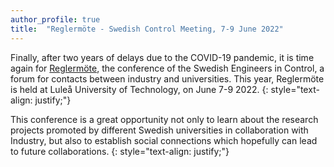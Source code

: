 ```yaml
---
author_profile: true
title:  "Reglermöte - Swedish Control Meeting, 7-9 June 2022"
---
```


Finally, after two years of delays due to the COVID-19 pandemic, it is time again for [Reglermöte](https://www.ltu.se/research/subjects/control/Reglermote?l=en), the conference of the Swedish Engineers in Control, a forum for contacts between industry and universities.
This year, Reglermöte is held at Luleå University of Technology, on June 7-9 2022.
{: style="text-align: justify;"}

This conference is a great opportunity not only to learn about the research projects promoted by different Swedish universities in collaboration with Industry, but also to establish social connections which hopefully can lead to future collaborations.
{: style="text-align: justify;"}
